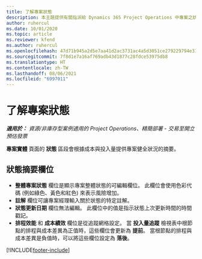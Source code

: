 ```yaml
---
title: 了解專案狀態
description: 本主題提供有關指派給 Dynamics 365 Project Operations 中專案之狀態的資訊。
author: ruhercul
ms.date: 10/01/2020
ms.topic: article
ms.reviewer: kfend
ms.author: ruhercul
ms.openlocfilehash: 47d71b945a2d5e7aa41d2ac3731ac4a5d3051ce279229794e31c9673f688130e
ms.sourcegitcommit: 7f8d1e7a16af769adb43d1877c28fdce53975db8
ms.translationtype: HT
ms.contentlocale: zh-TW
ms.lasthandoff: 08/06/2021
ms.locfileid: "6997011"
---
```

# <a name="understand-project-status"></a>了解專案狀態

_**適用於：** 資源/非庫存型案例適用的 Project Operations、精簡部署 - 交易至開立預估發票_


**專案實體** 頁面的 **狀態** 區段會根據成本與投入量提供專案健全狀況的摘要。


## <a name="status-summary-fields"></a>狀態摘要欄位

- **整體專案狀態** 欄位是顯示專案整體狀態的可編輯欄位。 此欄位會使用色彩代碼 (例如綠色、黃色和紅色) 來表示風險增加。 
- **註解** 欄位可讓專案經理輸入關於狀態的特定註解。 
- **狀態更新日期** 欄位無法編輯。 此欄位中的值是指示狀態上次更新時間的時間戳記。
- **排程效能** 和 **成本績效** 欄位是從追蹤網格設定。 當 **投入量追蹤** 檢視表中根節點的排程與成本差異為正值時，這些欄位會更新為 **提前**。 當根節點的排程與成本差異是負值時，可以將這些欄位設定為 **落後**。


[!INCLUDE[footer-include](../includes/footer-banner.md)]
